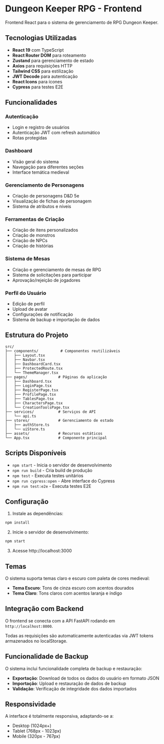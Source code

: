 # Dungeon Keeper RPG - Frontend

Frontend React para o sistema de gerenciamento de RPG Dungeon Keeper.

## Tecnologias Utilizadas

- **React 19** com TypeScript
- **React Router DOM** para roteamento
- **Zustand** para gerenciamento de estado
- **Axios** para requisições HTTP
- **Tailwind CSS** para estilização
- **JWT Decode** para autenticação
- **React Icons** para ícones
- **Cypress** para testes E2E

## Funcionalidades

### Autenticação
- Login e registro de usuários
- Autenticação JWT com refresh automático
- Rotas protegidas

### Dashboard
- Visão geral do sistema
- Navegação para diferentes seções
- Interface temática medieval

### Gerenciamento de Personagens
- Criação de personagens D&D 5e
- Visualização de fichas de personagem
- Sistema de atributos e níveis

### Ferramentas de Criação
- Criação de itens personalizados
- Criação de monstros
- Criação de NPCs
- Criação de histórias

### Sistema de Mesas
- Criação e gerenciamento de mesas de RPG
- Sistema de solicitações para participar
- Aprovação/rejeição de jogadores

### Perfil do Usuário
- Edição de perfil
- Upload de avatar
- Configurações de notificação
- Sistema de backup e importação de dados

## Estrutura do Projeto

```
src/
├── components/          # Componentes reutilizáveis
│   ├── Layout.tsx
│   ├── Navbar.tsx
│   ├── DashboardCard.tsx
│   ├── ProtectedRoute.tsx
│   └── ThemeManager.tsx
├── pages/              # Páginas da aplicação
│   ├── Dashboard.tsx
│   ├── LoginPage.tsx
│   ├── RegisterPage.tsx
│   ├── ProfilePage.tsx
│   ├── TablesPage.tsx
│   ├── CharactersPage.tsx
│   └── CreationToolsPage.tsx
├── services/           # Serviços de API
│   └── api.ts
├── stores/             # Gerenciamento de estado
│   ├── authStore.ts
│   └── uiStore.ts
├── assets/             # Recursos estáticos
└── App.tsx             # Componente principal
```

## Scripts Disponíveis

- `npm start` - Inicia o servidor de desenvolvimento
- `npm run build` - Cria build de produção
- `npm test` - Executa testes unitários
- `npm run cypress:open` - Abre interface do Cypress
- `npm run test:e2e` - Executa testes E2E

## Configuração

1. Instale as dependências:
```bash
npm install
```

2. Inicie o servidor de desenvolvimento:
```bash
npm start
```

3. Acesse http://localhost:3000

## Temas

O sistema suporta temas claro e escuro com paleta de cores medieval:

- **Tema Escuro**: Tons de cinza escuro com acentos dourados
- **Tema Claro**: Tons claros com acentos laranja e índigo

## Integração com Backend

O frontend se conecta com a API FastAPI rodando em `http://localhost:8000`.

Todas as requisições são automaticamente autenticadas via JWT tokens armazenados no localStorage.

## Funcionalidade de Backup

O sistema inclui funcionalidade completa de backup e restauração:

- **Exportação**: Download de todos os dados do usuário em formato JSON
- **Importação**: Upload e restauração de dados de backup
- **Validação**: Verificação de integridade dos dados importados

## Responsividade

A interface é totalmente responsiva, adaptando-se a:
- Desktop (1024px+)
- Tablet (768px - 1023px)
- Mobile (320px - 767px)